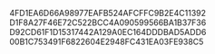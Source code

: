 4FD1EA6D66A98977EAFB524AFCFFC9B2E4C11392
D1F8A27F46E72C522BCC4A090599566BA1B37F36
D92CD61F1D15317442A129A0EC164DDDBAD5ADD6
00B1C753491F6822604E2948FC431EA03FE938C5
